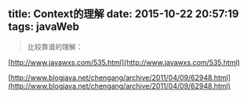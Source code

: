 title: Context的理解
date: 2015-10-22 20:57:19
tags: javaWeb
---
> 比较靠谱的理解：
<!-- more -->


[http://www.javawxs.com/535.html](http://www.javawxs.com/535.html)

[http://www.blogjava.net/chengang/archive/2011/04/09/62948.html](http://www.blogjava.net/chengang/archive/2011/04/09/62948.html)
